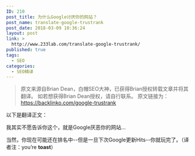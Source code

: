 ```yaml
---
ID: 210
post_title: 为什么Google讨厌你的网站？
post_name: translate-google-trustrank
post_date: 2018-03-09 10:36:24
layout: post
link: >
  http://www.233lab.com/translate-google-trustrank/
published: true
tags:
  - SEO
categories:
  - SEO精译
---
```

> 原文来源自Brian Dean，白帽SEO大神，已获得Brian授权转载文章并将其翻译。
> 如若想获得Brian Dean授权，请自行联系。
> 原文链接为：https://backlinko.com/google-trustrank

以下是翻译正文：

我其实不愿告诉你这个，就是Google厌恶你的网站...

当然，你现在可能还在排名中--但是一旦下次Google更新Hits--你就玩完了。（译者注：you’re **toast**）
